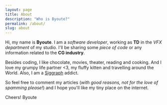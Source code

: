 ```yaml
---
layout: page
title: About
description: "Who is Byoute?"
permalink: /about/
slug: about
---
```


Hi, my name is **Byoute**. I am a *software developer*, working as **TD** in the *VFX department* of my studio. I'll be sharing some *piece of code* or any information related to the **CG industry**. 

Besides coding, I like chocolate, movies, theater, reading and cooking. And I love my grumpy life partner <3, my fluffy kitten and travelling around the World. Also, I am a [Siggraph](http://www.siggraph.org/) addict.

So feel free to comment my articles (*with good reasons, not for the love of spamming please!*) and I hope you'll like my tiny place on the internet.

Cheers! 
Byoute 